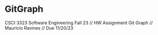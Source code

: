 # GitGraph
CSCI 3323 Software Engineering Fall 23 // HW Assignment Git Graph // Mauricio Ravines // Due 11/20/23

<!--1st commit reference 0>
<!--2nd commit reference 1>
<!--10th commit reference 2>